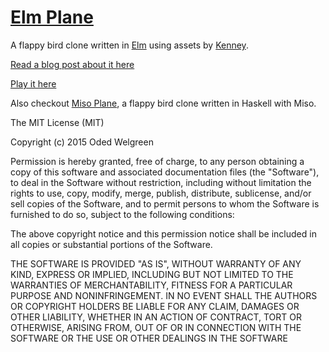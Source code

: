 # [Elm Plane](http://www.odedwelgreen.com/elm-plane)

A flappy bird clone written in [Elm](http://elm-lang.org/) using assets by [Kenney](http://kenney.nl/assets/tappy-plane).

[Read a blog post about it here](http://www.odedwelgreen.com/blog/elm-plane/)

[Play it here](http://www.odedwelgreen.com/elm-plane/)

Also checkout [Miso Plane](https://github.com/Lermex/miso-plane), a flappy bird clone written in Haskell with Miso.

The MIT License (MIT)

Copyright (c) 2015 Oded Welgreen

Permission is hereby granted, free of charge, to any person obtaining a copy
of this software and associated documentation files (the "Software"), to deal
in the Software without restriction, including without limitation the rights
to use, copy, modify, merge, publish, distribute, sublicense, and/or sell
copies of the Software, and to permit persons to whom the Software is
furnished to do so, subject to the following conditions:

The above copyright notice and this permission notice shall be included in all
copies or substantial portions of the Software.

THE SOFTWARE IS PROVIDED "AS IS", WITHOUT WARRANTY OF ANY KIND, EXPRESS OR
IMPLIED, INCLUDING BUT NOT LIMITED TO THE WARRANTIES OF MERCHANTABILITY,
FITNESS FOR A PARTICULAR PURPOSE AND NONINFRINGEMENT. IN NO EVENT SHALL THE
AUTHORS OR COPYRIGHT HOLDERS BE LIABLE FOR ANY CLAIM, DAMAGES OR OTHER
LIABILITY, WHETHER IN AN ACTION OF CONTRACT, TORT OR OTHERWISE, ARISING FROM,
OUT OF OR IN CONNECTION WITH THE SOFTWARE OR THE USE OR OTHER DEALINGS IN THE
SOFTWARE
